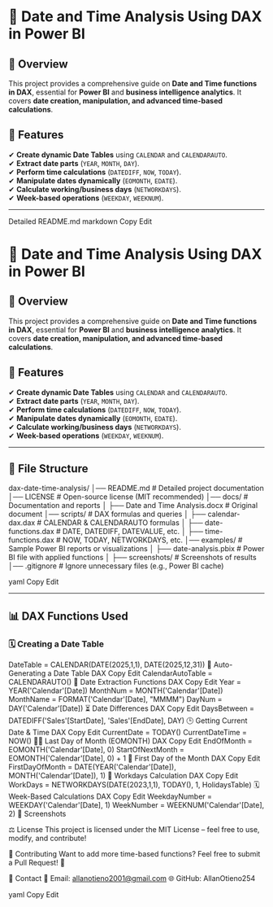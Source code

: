 # 📅 Date and Time Analysis Using DAX in Power BI

## 📌 Overview  
This project provides a comprehensive guide on **Date and Time functions in DAX**, essential for **Power BI** and **business intelligence analytics**. It covers **date creation, manipulation, and advanced time-based calculations**.

## 🚀 Features  
✔ **Create dynamic Date Tables** using `CALENDAR` and `CALENDARAUTO`.  
✔ **Extract date parts** (`YEAR`, `MONTH`, `DAY`).  
✔ **Perform time calculations** (`DATEDIFF`, `NOW`, `TODAY`).  
✔ **Manipulate dates dynamically** (`EOMONTH`, `EDATE`).  
✔ **Calculate working/business days** (`NETWORKDAYS`).  
✔ **Week-based operations** (`WEEKDAY`, `WEEKNUM`).  

---
Detailed README.md
markdown
Copy
Edit
# 📅 Date and Time Analysis Using DAX in Power BI

## 📌 Overview  
This project provides a comprehensive guide on **Date and Time functions in DAX**, essential for **Power BI** and **business intelligence analytics**. It covers **date creation, manipulation, and advanced time-based calculations**.

## 🚀 Features  
✔ **Create dynamic Date Tables** using `CALENDAR` and `CALENDARAUTO`.  
✔ **Extract date parts** (`YEAR`, `MONTH`, `DAY`).  
✔ **Perform time calculations** (`DATEDIFF`, `NOW`, `TODAY`).  
✔ **Manipulate dates dynamically** (`EOMONTH`, `EDATE`).  
✔ **Calculate working/business days** (`NETWORKDAYS`).  
✔ **Week-based operations** (`WEEKDAY`, `WEEKNUM`).  

---

## 📂 File Structure  
dax-date-time-analysis/ │── README.md # Detailed project documentation │── LICENSE # Open-source license (MIT recommended) │── docs/ # Documentation and reports │ ├── Date and Time Analysis.docx # Original document │── scripts/ # DAX formulas and queries │ ├── calendar-dax.dax # CALENDAR & CALENDARAUTO formulas │ ├── date-functions.dax # DATE, DATEDIFF, DATEVALUE, etc. │ ├── time-functions.dax # NOW, TODAY, NETWORKDAYS, etc. │── examples/ # Sample Power BI reports or visualizations │ ├── date-analysis.pbix # Power BI file with applied functions │ ├── screenshots/ # Screenshots of results │── .gitignore # Ignore unnecessary files (e.g., Power BI cache)

yaml
Copy
Edit

---

## 📊 DAX Functions Used  

### **🗓️ Creating a Date Table**

DateTable = CALENDAR(DATE(2025,1,1), DATE(2025,12,31))
📆 Auto-Generating a Date Table
DAX
Copy
Edit
CalendarAutoTable = CALENDARAUTO()
📅 Date Extraction Functions
DAX
Copy
Edit
Year = YEAR('Calendar'[Date])
MonthNum = MONTH('Calendar'[Date])
MonthName = FORMAT('Calendar'[Date], "MMMM")
DayNum = DAY('Calendar'[Date])
⏳ Date Differences
DAX
Copy
Edit
DaysBetween = DATEDIFF('Sales'[StartDate], 'Sales'[EndDate], DAY)
🕒 Getting Current Date & Time
DAX
Copy
Edit
CurrentDate = TODAY()
CurrentDateTime = NOW()
🕵️‍♂️ Last Day of Month (EOMONTH)
DAX
Copy
Edit
EndOfMonth = EOMONTH('Calendar'[Date], 0)
StartOfNextMonth = EOMONTH('Calendar'[Date], 0) + 1
📅 First Day of the Month
DAX
Copy
Edit
FirstDayOfMonth = DATE(YEAR('Calendar'[Date]), MONTH('Calendar'[Date]), 1)
📅 Workdays Calculation
DAX
Copy
Edit
WorkDays = NETWORKDAYS(DATE(2023,1,1), TODAY(), 1, HolidaysTable)
🗓️ Week-Based Calculations
DAX
Copy
Edit
WeekdayNumber = WEEKDAY('Calendar'[Date], 1)
WeekNumber = WEEKNUM('Calendar'[Date], 2)
📸 Screenshots

⚖️ License
This project is licensed under the MIT License – feel free to use, modify, and contribute!

🤝 Contributing
Want to add more time-based functions? Feel free to submit a Pull Request! 🚀

📩 Contact
📧 Email: allanotieno2001@gmail.com
🌐 GitHub: AllanOtieno254

yaml
Copy
Edit
 
